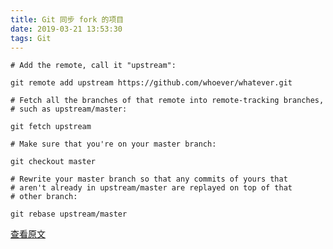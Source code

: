 ```yaml
---
title: Git 同步 fork 的项目
date: 2019-03-21 13:53:30
tags: Git
---
```


```
# Add the remote, call it "upstream":

git remote add upstream https://github.com/whoever/whatever.git

# Fetch all the branches of that remote into remote-tracking branches,
# such as upstream/master:

git fetch upstream

# Make sure that you're on your master branch:

git checkout master

# Rewrite your master branch so that any commits of yours that
# aren't already in upstream/master are replayed on top of that
# other branch:

git rebase upstream/master
```

[查看原文](https://stackoverflow.com/questions/7244321/how-do-i-update-a-github-forked-repository)
